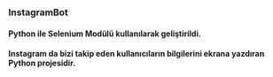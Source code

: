 ### InstagramBot

#### Python ile Selenium Modülü kullanılarak geliştirildi.
#### Instagram da bizi takip eden kullanıcıların bilgilerini ekrana yazdıran Python projesidir.

